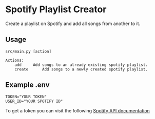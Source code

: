 # Spotify Playlist Creator

Create a playlist on Spotify and add all songs from another to it.

## Usage

```
src/main.py [action]

Actions:
	add		Add songs to an already existing spotify playlist.
	create		Add songs to a newly created spotify playlist.
```

## Example .env

```
TOKEN="YOUR TOKEN"
USER_ID="YOUR SPOTIFY ID"
```

To get a token you can visit the following [Spotify API documentation ](https://developer.spotify.com/console/post-playlists/)

